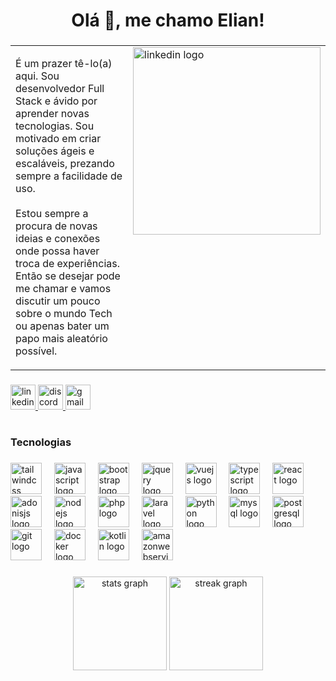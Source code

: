 <h1 align="center">Olá 👋, me chamo Elian!</h1>

###

<table>
  <tr>
    <!-- Coluna esquerda -->
    <td width="70%" style="vertical-align: top;">
      <p>
        É um prazer tê-lo(a) aqui. Sou desenvolvedor Full Stack e ávido por aprender novas tecnologias. 
        Sou motivado em criar soluções ágeis e escaláveis, prezando sempre a facilidade de uso.<br><br>
        Estou sempre a procura de novas ideias e conexões onde possa haver troca de experiências. 
        Então se desejar pode me chamar e vamos discutir um pouco sobre o mundo Tech ou apenas bater um papo mais aleatório possível.
      </p>
    </td>
    <td width="30%" style="vertical-align: top;">
      <img src="https://media4.giphy.com/media/v1.Y2lkPTc5MGI3NjExbWdrbmdreGZlN3d5amVjOTB6NjA5NHE3eWZ1cG0wOG1oeXl2dmdqbSZlcD12MV9pbnRlcm5hbF9naWZfYnlfaWQmY3Q9cw/yyaI1gi5kJDOFuL0Aa/giphy.gif" height="300" alt="linkedin logo"  />
    </td>
  </tr>
</table>

###

<div align="left">
  <a href="https://www.linkedin.com/in/elianbelarmina/" target="_blank">
    <img src="https://img.shields.io/static/v1?message=LinkedIn&logo=linkedin&label=&color=0077B5&logoColor=white&labelColor=&style=for-the-badge" height="40" alt="linkedin logo"  />
  </a>
  <a href="elian.belarmina" target="_blank">
    <img src="https://img.shields.io/static/v1?message=Discord&logo=discord&label=&color=7289DA&logoColor=white&labelColor=&style=for-the-badge" height="40" alt="discord logo"  />
  </a>
  <a href="elianbelarmina@gmail.com" target="_blank">
    <img src="https://img.shields.io/static/v1?message=Gmail&logo=gmail&label=&color=D14836&logoColor=white&labelColor=&style=for-the-badge" height="40" alt="gmail logo"  />
  </a>
</div>

###

<h1 align="left"></h1>

###

<h3 align="left">Tecnologias</h3>

###

<div align="left">
  <img src="https://skillicons.dev/icons?i=tailwind" height="50" alt="tailwindcss logo"  />
  <img width="12" />
  <img src="https://cdn.jsdelivr.net/gh/devicons/devicon/icons/javascript/javascript-original.svg" height="50" alt="javascript logo"  />
  <img width="12" />
  <img src="https://cdn.jsdelivr.net/gh/devicons/devicon/icons/bootstrap/bootstrap-original.svg" height="50" alt="bootstrap logo"  />
  <img width="12" />
  <img src="https://cdn.jsdelivr.net/gh/devicons/devicon/icons/jquery/jquery-original.svg" height="50" alt="jquery logo"  />
  <img width="12" />
  <img src="https://cdn.jsdelivr.net/gh/devicons/devicon/icons/vuejs/vuejs-original.svg" height="50" alt="vuejs logo"  />
  <img width="12" />
  <img src="https://skillicons.dev/icons?i=ts" height="50" alt="typescript logo"  />
  <img width="12" />
  <img src="https://cdn.jsdelivr.net/gh/devicons/devicon/icons/react/react-original.svg" height="50" alt="react logo"  />
  <img width="12" />
  <img src="https://cdn.jsdelivr.net/gh/devicons/devicon/icons/adonisjs/adonisjs-original.svg" height="50" alt="adonisjs logo"  />
  <img width="12" />
  <img src="https://cdn.jsdelivr.net/gh/devicons/devicon/icons/nodejs/nodejs-original.svg" height="50" alt="nodejs logo"  />
  <img width="12" />
  <img src="https://cdn.jsdelivr.net/gh/devicons/devicon/icons/php/php-original.svg" height="50" alt="php logo"  />
  <img width="12" />
  <img src="https://cdn.jsdelivr.net/gh/devicons/devicon/icons/laravel/laravel-original.svg" height="50" alt="laravel logo"  />
  <img width="12" />
  <img src="https://cdn.jsdelivr.net/gh/devicons/devicon/icons/python/python-original.svg" height="50" alt="python logo"  />
  <img width="12" />
  <img src="https://cdn.jsdelivr.net/gh/devicons/devicon/icons/mysql/mysql-original.svg" height="50" alt="mysql logo"  />
  <img width="12" />
  <img src="https://cdn.jsdelivr.net/gh/devicons/devicon/icons/postgresql/postgresql-original.svg" height="50" alt="postgresql logo"  />
  <img width="12" />
  <img src="https://cdn.jsdelivr.net/gh/devicons/devicon/icons/git/git-original.svg" height="50" alt="git logo"  />
  <img width="12" />
  <img src="https://cdn.jsdelivr.net/gh/devicons/devicon/icons/docker/docker-original.svg" height="50" alt="docker logo"  />
  <img width="12" />
  <img src="https://cdn.jsdelivr.net/gh/devicons/devicon/icons/kotlin/kotlin-original.svg" height="50" alt="kotlin logo"  />
  <img width="12" />
  <img src="https://skillicons.dev/icons?i=aws" height="50" alt="amazonwebservices logo"  />
</div>

###

<div align="center">
  <img src="https://github-readme-stats.vercel.app/api?username=elianbelarmina&hide_title=false&hide_rank=false&show_icons=true&include_all_commits=true&count_private=true&disable_animations=false&theme=dracula&locale=en&hide_border=false&order=1" height="150" alt="stats graph"  />
  <img src="https://streak-stats.demolab.com?user=elianbelarmina&locale=en&mode=daily&theme=dracula&hide_border=false&border_radius=5&order=3" height="150" alt="streak graph"  />
</div>
